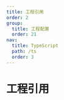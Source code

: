 ```yaml
---
title: 工程引用
order: 2
group:
  title: 工程配置
  order: 21
nav:
  title: TypeScript
  path: /ts
  order: 3
---
```


# 工程引用
